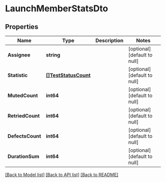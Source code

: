 # LaunchMemberStatsDto

## Properties
Name | Type | Description | Notes
------------ | ------------- | ------------- | -------------
**Assignee** | **string** |  | [optional] [default to null]
**Statistic** | [**[]TestStatusCount**](TestStatusCount.md) |  | [optional] [default to null]
**MutedCount** | **int64** |  | [optional] [default to null]
**RetriedCount** | **int64** |  | [optional] [default to null]
**DefectsCount** | **int64** |  | [optional] [default to null]
**DurationSum** | **int64** |  | [optional] [default to null]

[[Back to Model list]](../README.md#documentation-for-models) [[Back to API list]](../README.md#documentation-for-api-endpoints) [[Back to README]](../README.md)

